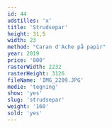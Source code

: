 ```yaml
---
id: 44
udstilles: 'x'
title: 'Strudsepar'
height: 31,5
width: 23
method: "Caran d'Ache på papir"
year: 2019
price: '800'
rasterWidth: 2232
rasterHeight: 3126
fileName: 'IMG_2209.JPG'
medie: 'tegning'
show: 'yes'
slug: 'strudsepar'
weight: '160'
sold: 'yes'
---
```

